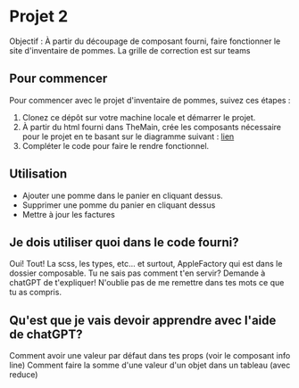 # Projet 2

Objectif : À partir du découpage de composant fourni, faire fonctionner le site d'inventaire de pommes.
La grille de correction est sur teams

## Pour commencer

Pour commencer avec le projet d'inventaire de pommes, suivez ces étapes :

1. Clonez ce dépôt sur votre machine locale et démarrer le projet.
2. À partir du html fourni dans TheMain, crée les composants nécessaire pour le projet en te basant sur le diagramme suivant : [lien](https://lucid.app/lucidchart/2cf62f18-07f6-4b4d-8243-18f65869cf3f/edit?viewport_loc=-11%2C-11%2C2219%2C1041%2C0_0&invitationId=inv_40b44f33-d063-42c1-aef6-9d8f23679b9d)
3. Compléter le code pour faire le rendre fonctionnel.

## Utilisation

- Ajouter une pomme dans le panier en cliquant dessus.
- Supprimer une pomme du panier en cliquant dessus
- Mettre à jour les factures

## Je dois utiliser quoi dans le code fourni?

Oui! Tout! La scss, les types, etc... et surtout, AppleFactory qui est dans le dossier composable.
Tu ne sais pas comment t'en servir? Demande à chatGPT de t'expliquer! N'oublie pas de me remettre dans tes mots ce que tu as compris.

## Qu'est que je vais devoir apprendre avec l'aide de chatGPT?

Comment avoir une valeur par défaut dans tes props (voir le composant info line)
Comment faire la somme d'une valeur d'un objet dans un tableau (avec reduce)
